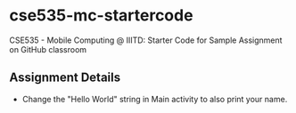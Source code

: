 # cse535-mc-startercode
CSE535 - Mobile Computing @ IIITD: Starter Code for Sample Assignment on GitHub classroom

## Assignment Details
- Change the "Hello World" string in Main activity to also print your name.
